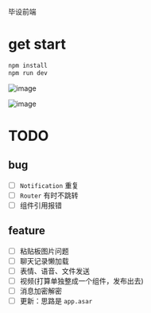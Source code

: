 毕设前端

# get start
```sh
npm install
npm run dev
```

![image](https://user-images.githubusercontent.com/33517328/79063011-97805300-7cd1-11ea-9b67-2b2a5dbd5120.png)

![image](https://user-images.githubusercontent.com/33517328/79065325-0d8cb600-7ce2-11ea-99f1-cc30c7305c77.png)

# TODO
## bug
+ [ ] `Notification` 重复
+ [ ] `Router` 有时不跳转
+ [ ] 组件引用报错

## feature
+ [ ] 粘贴板图片问题
+ [ ] 聊天记录懒加载
+ [ ] 表情、语音、文件发送
+ [ ] 视频(打算单独整成一个组件，发布出去)
+ [ ] 消息加密解密
+ [ ] 更新：思路是 `app.asar`
